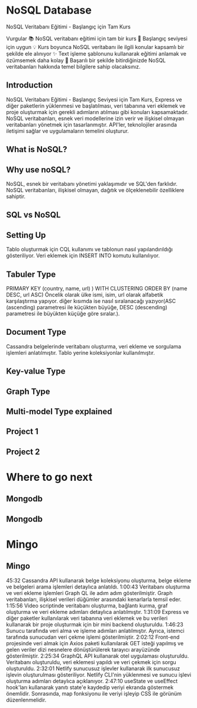 # NoSQL Database

NoSQL Veritabanı Eğitimi - Başlangıç için Tam Kurs

Vurgular
📚 NoSQL veritabanı eğitimi için tam bir kurs
🎯 Başlangıç seviyesi için uygun
💡 Kurs boyunca NoSQL veritabanı ile ilgili konular kapsamlı bir şekilde ele alınıyor
✨ Text işleme şablonunu kullanarak eğitimi anlamak ve özümsemek daha kolay
🌟 Başarılı bir şekilde bitirdiğinizde NoSQL veritabanları hakkında temel bilgilere sahip olacaksınız.

## Introduction

NoSQL Veritabanı Eğitimi - Başlangıç Seviyesi için Tam Kurs, Express ve diğer paketlerin yüklenmesi ve başlatılması, veri tabanına veri eklemek ve proje oluşturmak için gerekli adımların atılması gibi konuları kapsamaktadır. NoSQL veritabanları, esnek veri modellerine izin verir ve ilişkisel olmayan veritabanları yönetmek için tasarlanmıştır. API'ler, teknolojiler arasında iletişimi sağlar ve uygulamaların temelini oluşturur.

## What is NoSQL?

## Why use noSQL?

NoSQL, esnek bir veritabanı yönetimi yaklaşımıdır ve SQL'den farklıdır. NoSQL veritabanları, ilişkisel olmayan, dağıtık ve ölçeklenebilir özelliklere sahiptir.

## SQL vs NoSQL

## Setting Up

Tablo oluşturmak için CQL kullanımı ve tablonun nasıl yapılandırıldığı gösteriliyor. Veri eklemek için INSERT INTO komutu kullanılıyor.

## Tabuler Type

PRIMARY KEY (country, name, url) ) WITH CLUSTERING ORDER BY (name DESC, url ASC)
Öncelik olarak ülke ismi, isim, url olarak alfabetik karşılaştırma yapıyor. diğer kısımda ise nasıl sıralanacağı yazıyor(ASC (ascending) parametresi ile küçükten büyüğe, DESC (descending) parametresi ile büyükten küçüğe göre sıralar.).

## Document Type

Cassandra belgelerinde veritabanı oluşturma, veri ekleme ve sorgulama işlemleri anlatılmıştır. Tablo yerine koleksiyonlar kullanılmıştır.

## Key-value Type

## Graph Type

## Multi-model Type explained

## Project 1

## Project 2

# Where to go next

## Mongodb

## Mongodb

# Mingo

## Mingo

45:32
Cassandra API kullanarak belge koleksiyonu oluşturma, belge ekleme ve belgeleri arama işlemleri detaylıca anlatıldı.
1:00:43
Veritabanı oluşturma ve veri ekleme işlemleri Graph QL ile adım adım gösterilmiştir. Graph veritabanları, ilişkisel verileri düğümler arasındaki kenarlarla temsil eder.
1:15:56
Video scriptinde veritabanı oluşturma, bağlantı kurma, graf oluşturma ve veri ekleme adımları detaylıca anlatılmıştır.
1:31:09
Express ve diğer paketler kullanılarak veri tabanına veri eklemek ve bu verileri kullanarak bir proje oluşturmak için bir mini backend oluşturuldu.
1:46:23
Sunucu tarafında veri alma ve işleme adımları anlatılmıştır. Ayrıca, istemci tarafında sunucudan veri çekme işlemi gösterilmiştir.
2:02:12
Front-end projesinde veri almak için Axios paketi kullanılarak GET isteği yapılmış ve gelen veriler dizi nesnelere dönüştürülerek tarayıcı arayüzünde gösterilmiştir.
2:25:34
GraphQL API kullanarak otel uygulaması oluşturuldu. Veritabanı oluşturuldu, veri eklemesi yapıldı ve veri çekmek için sorgu oluşturuldu.
2:32:01
Netlify sunucusuz işlevler kullanarak ilk sunucusuz işlevin oluşturulması gösteriliyor. Netlify CLI'nin yüklenmesi ve sunucu işlevi oluşturma adımları detaylıca açıklanıyor.
2:47:10
useState ve useEffect hook'ları kullanarak yanıtı state'e kaydedip veriyi ekranda göstermek önemlidir. Sonrasında, map fonksiyonu ile veriyi işleyip CSS ile görünüm düzenlenmelidir.
